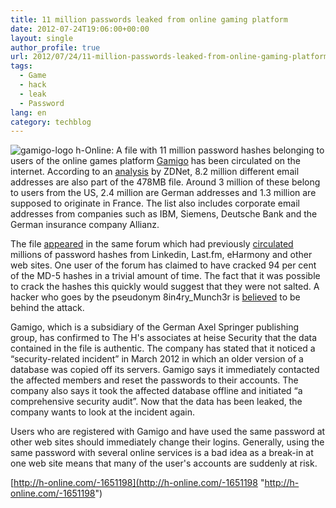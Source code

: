 ```yaml
---
title: 11 million passwords leaked from online gaming platform
date: 2012-07-24T19:06:00+00:00
layout: single
author_profile: true
url: 2012/07/24/11-million-passwords-leaked-from-online-gaming-platform/
tags:
  - Game
  - hack
  - leak
  - Password
lang: en
category: techblog
---
```

![gamigo-logo](/images/2012/07/gamigo-logo.png) h-Online: A file with 11 million password hashes belonging to users of the online games platform [Gamigo](https://en.gamigo.com/) has been circulated on the internet. According to an [analysis](http://www.zdnet.com/8-24-million-gamigo-passwords-leaked-after-hack-7000001403/) by ZDNet, 8.2 million different email addresses are also part of the 478MB file. Around 3 million of these belong to users from the US, 2.4 million are German addresses and 1.3 million are supposed to originate in France. The list also includes corporate email addresses from companies such as IBM, Siemens, Deutsche Bank and the German insurance company Allianz.

The file [appeared](http://forum.insidepro.com/viewtopic.php?t=15447) in the same forum which had previously <a href="/2012/06/09/password-leaks-bigger-than-first-thought/" target="_blank">circulated</a> millions of password hashes from Linkedin, Last.fm, eHarmony and other web sites. One user of the forum has claimed to have cracked 94 per cent of the MD-5 hashes in a trivial amount of time. The fact that it was possible to crack the hashes this quickly would suggest that they were not salted. A hacker who goes by the pseudonym 8in4ry_Munch3r is [believed](http://ixplizit.files.wordpress.com/2012/03/def.png) to be behind the attack.

Gamigo, which is a subsidiary of the German Axel Springer publishing group, has confirmed to The H's associates at heise Security that the data contained in the file is authentic. The company has stated that it noticed a &#8220;security-related incident&#8221; in March 2012 in which an older version of a database was copied off its servers. Gamigo says it immediately contacted the affected members and reset the passwords to their accounts. The company also says it took the affected database offline and initiated &#8220;a comprehensive security audit&#8221;. Now that the data has been leaked, the company wants to look at the incident again.

Users who are registered with Gamigo and have used the same password at other web sites should immediately change their logins. Generally, using the same password with several online services is a bad idea as a break-in at one web site means that many of the user's accounts are suddenly at risk.

[http://h-online.com/-1651198](http://h-online.com/-1651198 "http://h-online.com/-1651198")
